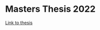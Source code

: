 # Masters Thesis 2022

[Link to thesis](https://helda.helsinki.fi/bitstream/handle/10138/349622/Gradu_Final.pdf?sequence=2&isAllowed=y)

